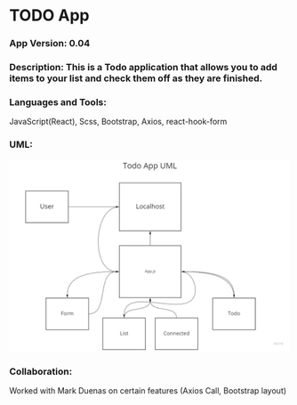 # TODO App


### App Version: 0.04

### Description: This is a Todo application that allows you to add items to your list and check them off as they are finished.

### Languages and Tools:
JavaScript(React), Scss, Bootstrap, Axios, react-hook-form

### UML:
![Todo App UML](assets/TodoAppUML.jpg)


### Collaboration:

Worked with Mark Duenas on certain features (Axios Call, Bootstrap layout)